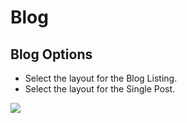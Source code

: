 # Blog

## Blog Options

* Select the layout for the Blog Listing.
* Select the layout for the Single Post.

![](http://transvelo.github.io/docs/enter/images/theme-options-blog.png)

